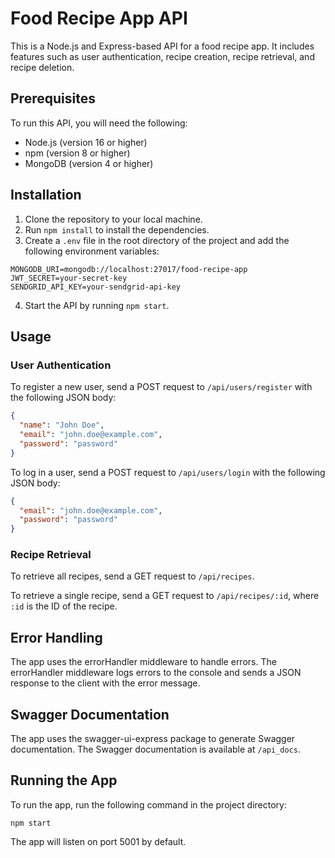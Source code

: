  # Food Recipe App API

This is a Node.js and Express-based API for a food recipe app. It includes features such as user authentication, recipe creation, recipe retrieval, and recipe deletion.

## Prerequisites

To run this API, you will need the following:

* Node.js (version 16 or higher)
* npm (version 8 or higher)
* MongoDB (version 4 or higher)

## Installation

1. Clone the repository to your local machine.
2. Run `npm install` to install the dependencies.
3. Create a `.env` file in the root directory of the project and add the following environment variables:

```
MONGODB_URI=mongodb://localhost:27017/food-recipe-app
JWT_SECRET=your-secret-key
SENDGRID_API_KEY=your-sendgrid-api-key
```

4. Start the API by running `npm start`.

## Usage

### User Authentication

To register a new user, send a POST request to `/api/users/register` with the following JSON body:

```json
{
  "name": "John Doe",
  "email": "john.doe@example.com",
  "password": "password"
}
```

To log in a user, send a POST request to `/api/users/login` with the following JSON body:

```json
{
  "email": "john.doe@example.com",
  "password": "password"
}
```



### Recipe Retrieval

To retrieve all recipes, send a GET request to `/api/recipes`.

To retrieve a single recipe, send a GET request to `/api/recipes/:id`, where `:id` is the ID of the recipe.

## Error Handling

The app uses the errorHandler middleware to handle errors. The errorHandler middleware logs errors to the console and sends a JSON response to the client with the error message.

## Swagger Documentation

The app uses the swagger-ui-express package to generate Swagger documentation. The Swagger documentation is available at `/api_docs`.

## Running the App

To run the app, run the following command in the project directory:

```
npm start
```

The app will listen on port 5001 by default.




